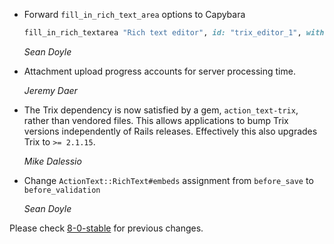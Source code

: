 *   Forward `fill_in_rich_text_area` options to Capybara

    ```ruby
    fill_in_rich_textarea "Rich text editor", id: "trix_editor_1", with: "Hello world!"
    ```

    *Sean Doyle*

*   Attachment upload progress accounts for server processing time.

    *Jeremy Daer*

*   The Trix dependency is now satisfied by a gem, `action_text-trix`, rather than vendored
    files. This allows applications to bump Trix versions independently of Rails
    releases. Effectively this also upgrades Trix to `>= 2.1.15`.

    *Mike Dalessio*

*   Change `ActionText::RichText#embeds` assignment from `before_save` to `before_validation`

    *Sean Doyle*

Please check [8-0-stable](https://github.com/rails/rails/blob/8-0-stable/actiontext/CHANGELOG.md) for previous changes.
